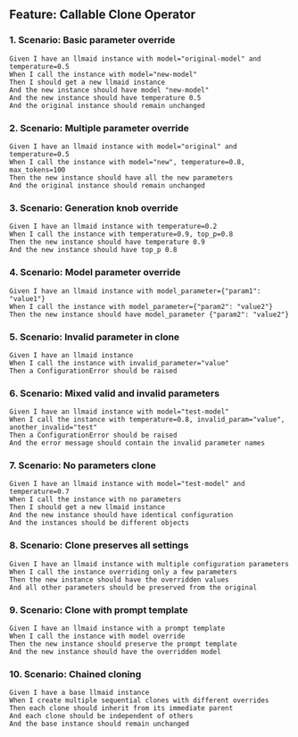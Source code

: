 
## Feature: Callable Clone Operator

### 1. Scenario: Basic parameter override
    Given I have an llmaid instance with model="original-model" and temperature=0.5
    When I call the instance with model="new-model"
    Then I should get a new llmaid instance
    And the new instance should have model "new-model"
    And the new instance should have temperature 0.5
    And the original instance should remain unchanged

### 2. Scenario: Multiple parameter override
    Given I have an llmaid instance with model="original" and temperature=0.5
    When I call the instance with model="new", temperature=0.8, max_tokens=100
    Then the new instance should have all the new parameters
    And the original instance should remain unchanged

### 3. Scenario: Generation knob override
    Given I have an llmaid instance with temperature=0.2
    When I call the instance with temperature=0.9, top_p=0.8
    Then the new instance should have temperature 0.9
    And the new instance should have top_p 0.8

### 4. Scenario: Model parameter override
    Given I have an llmaid instance with model_parameter={"param1": "value1"}
    When I call the instance with model_parameter={"param2": "value2"}
    Then the new instance should have model_parameter {"param2": "value2"}

### 5. Scenario: Invalid parameter in clone
    Given I have an llmaid instance
    When I call the instance with invalid_parameter="value"
    Then a ConfigurationError should be raised

### 6. Scenario: Mixed valid and invalid parameters
    Given I have an llmaid instance with model="test-model"
    When I call the instance with temperature=0.8, invalid_param="value", another_invalid="test"
    Then a ConfigurationError should be raised
    And the error message should contain the invalid parameter names

### 7. Scenario: No parameters clone
    Given I have an llmaid instance with model="test-model" and temperature=0.7
    When I call the instance with no parameters
    Then I should get a new llmaid instance
    And the new instance should have identical configuration
    And the instances should be different objects

### 8. Scenario: Clone preserves all settings
    Given I have an llmaid instance with multiple configuration parameters
    When I call the instance overriding only a few parameters
    Then the new instance should have the overridden values
    And all other parameters should be preserved from the original

### 9. Scenario: Clone with prompt template
    Given I have an llmaid instance with a prompt template
    When I call the instance with model override
    Then the new instance should preserve the prompt template
    And the new instance should have the overridden model

### 10. Scenario: Chained cloning
    Given I have a base llmaid instance
    When I create multiple sequential clones with different overrides
    Then each clone should inherit from its immediate parent
    And each clone should be independent of others
    And the base instance should remain unchanged

